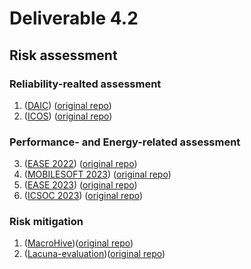 # Deliverable 4.2

## Risk assessment

### Reliability-realted assessment
1. ([DAIC](./Risk_Assessment/DAIC/)) ([original repo](https://github.com/ICOS-OAA/ICOS.git))
2. ([ICOS](./Risk_Assessment/ICOS/)) ([original repo](https://github.com/dessertlab/DAIC.git))

### Performance- and Energy-related assessment 
3. ([EASE 2022](./Risk_Assessment/EASE-2022-energy-ai-edge-containers-rep-pkg/)) ([original repo](https://github.com/S2-group/EASE-2022-energy-ai-edge-containers-rep-pkg.git))
4. ([MOBILESOFT 2023](./Risk_Assessment/mobilesoft-2023-app-vs-web-android-rep-pkg/)) ([original repo](https://github.com/S2-group/mobilesoft-2023-app-vs-web-android-rep-pkg.git))
5. ([EASE 2023](./Risk_Assessment/ease-2023-wasm-iot-rep-pkg/)) ([original repo](https://github.com/S2-group/ease-2023-wasm-iot-rep-pkg.git))
6. ([ICSOC 2023](./Risk_Assessment/icsoc-2023-energy-perf-monitoring-docker-rep-pkg/)) ([original repo](https://github.com/S2-group/icsoc-2023-energy-perf-monitoring-docker-rep-pkg.git))

### Risk mitigation
1. ([MacroHive](./Risk_Mitigation/MacroHive/))([original repo](https://github.com/uDEVOPS2020/MacroHive.git))
2. ([Lacuna-evaluation](./Risk_Mitigation/Lacuna-evaluation/))([original repo](https://github.com/S2-group/Lacuna-evaluation.git))
